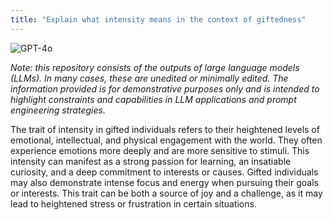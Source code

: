 ```yaml
---
title: "Explain what intensity means in the context of giftedness"
---
```

![GPT-4o](https://img.shields.io/badge/GPT--4o-3333FF?style=for-the-badge&logo=openai&logoColor=white)



*Note: this repository consists of the outputs of large language models (LLMs). In many cases, these are unedited or minimally edited. The information provided is for demonstrative purposes only and is intended to highlight constraints and capabilities in LLM applications and prompt engineering strategies.*



The trait of intensity in gifted individuals refers to their heightened levels of emotional, intellectual, and physical engagement with the world. They often experience emotions more deeply and are more sensitive to stimuli. This intensity can manifest as a strong passion for learning, an insatiable curiosity, and a deep commitment to interests or causes. Gifted individuals may also demonstrate intense focus and energy when pursuing their goals or interests. This trait can be both a source of joy and a challenge, as it may lead to heightened stress or frustration in certain situations.